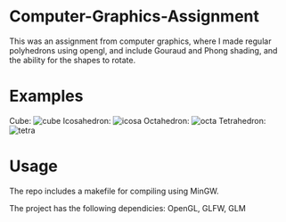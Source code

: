 # Computer-Graphics-Assignment
This was an assignment from computer graphics, where I made  regular polyhedrons using opengl, and include Gouraud and Phong shading, 
and the ability for the shapes to rotate.

# Examples
Cube:
![cube](https://user-images.githubusercontent.com/56361874/133156000-4a46ec57-4d9a-4622-af6e-ac6a433251f8.PNG)
Icosahedron:
![icosa](https://user-images.githubusercontent.com/56361874/133156002-d3803272-8571-4a7f-a0f1-e9842e1486dc.PNG)
Octahedron:
![octa](https://user-images.githubusercontent.com/56361874/133156004-4fa03459-3806-4d0d-885d-e1699931b0e5.PNG)
Tetrahedron:
![tetra](https://user-images.githubusercontent.com/56361874/133156006-ac33a13b-af9c-44dd-a58d-cfc5512b7af8.PNG)

# Usage
The repo includes a makefile for compiling using MinGW. 

The project has the following dependicies:
OpenGL, GLFW, GLM
